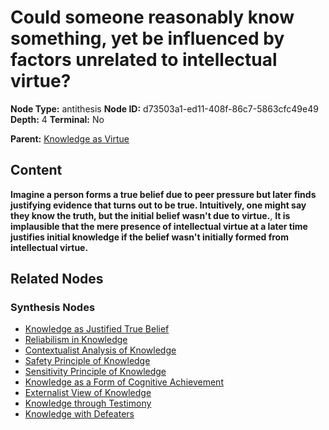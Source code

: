 # Could someone reasonably know something, yet be influenced by factors unrelated to intellectual virtue?

**Node Type:** antithesis
**Node ID:** d73503a1-ed11-408f-86c7-5863cfc49e49
**Depth:** 4
**Terminal:** No

**Parent:** [Knowledge as Virtue](knowledge-as-virtue-synthesis-2f5aea12-4eea-4277-87e2-357e77302b92.md)

## Content

**Imagine a person forms a true belief due to peer pressure but later finds justifying evidence that turns out to be true. Intuitively, one might say they know the truth, but the initial belief wasn't due to virtue.**, **It is implausible that the mere presence of intellectual virtue at a later time justifies initial knowledge if the belief wasn't initially formed from intellectual virtue.**

## Related Nodes

### Synthesis Nodes

- [Knowledge as Justified True Belief](knowledge-as-justified-true-belief-synthesis-f5759109-8afd-487e-ba88-7640275246f3.md)
- [Reliabilism in Knowledge](reliabilism-in-knowledge-synthesis-5fe23e94-3c94-4374-af70-ebdc9703c806.md)
- [Contextualist Analysis of Knowledge](contextualist-analysis-of-knowledge-synthesis-2958ef3d-6b34-438a-9e35-27fb2bb2c83a.md)
- [Safety Principle of Knowledge](safety-principle-of-knowledge-synthesis-fae51069-e2c4-4109-9512-938b5a93dd8f.md)
- [Sensitivity Principle of Knowledge](sensitivity-principle-of-knowledge-synthesis-0408b344-81c3-47f6-8a57-030f4b0fc208.md)
- [Knowledge as a Form of Cognitive Achievement](knowledge-as-a-form-of-cognitive-achievement-synthesis-427c9e82-931c-4b79-94ff-06afed0a7b34.md)
- [Externalist View of Knowledge](externalist-view-of-knowledge-synthesis-cf2405c2-c507-4e23-8553-4bdb9a096da0.md)
- [Knowledge through Testimony](knowledge-through-testimony-synthesis-8a61cca6-3a72-493b-aa07-22eb7d442ded.md)
- [Knowledge with Defeaters](knowledge-with-defeaters-synthesis-a4f0ff87-1386-449c-827e-e6e39d6ee311.md)
